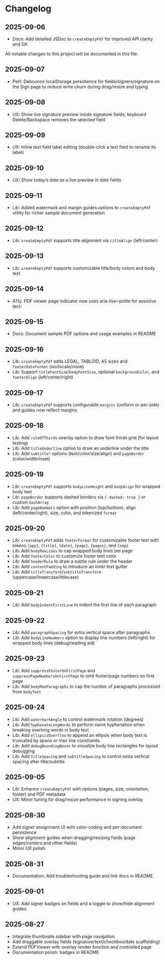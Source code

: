 # Changelog


## 2025-09-06
- Docs: Add detailed JSDoc to `createEmptyPdf` for improved API clarity and DX

All notable changes to this project will be documented in this file.
 
## 2025-09-07
- Perf: Debounce localStorage persistence for fields/signers/signature on the Sign page to reduce write churn during drag/resize and typing

## 2025-09-08
- UX: Show live signature preview inside signature fields; keyboard Delete/Backspace removes the selected field

## 2025-09-09
- UX: Inline text field label editing (double-click a text field to rename its label)

## 2025-09-10
- UX: Show today’s date as a live preview in date fields

## 2025-09-11
- Lib: Added watermark and margin guides options to `createEmptyPdf` utility for richer sample document generation

## 2025-09-12
- Lib: `createEmptyPdf` supports title alignment via `titleAlign` (left/center)

## 2025-09-13
- Lib: `createEmptyPdf` supports customizable title/body colors and body text

## 2025-09-14
- A11y: PDF viewer page indicator now uses aria-live=polite for assistive tech

## 2025-09-15
- Docs: Document sample PDF options and usage examples in README

## 2025-09-16
- Lib: `createEmptyPdf` adds LEGAL, TABLOID, A5 sizes and `footerDateFormat` (iso/locale/none)
- Lib: Support `titleFontSize`/`bodyFontSize`, optional `backgroundColor`, and `footerAlign` (left/center/right)

## 2025-09-17
- Lib: `createEmptyPdf` supports configurable `margins` (uniform or per-side) and guides now reflect margins

## 2025-09-18
- Lib: Add `ruleOfThirds` overlay option to draw faint thirds grid (for layout testing)
 - Lib: Add `titleUnderline` option to draw an underline under the title
 - Lib: Add `subtitle*` options (text/color/size/align) and `pageBorder` (color/width/inset)

## 2025-09-19
- Lib: `createEmptyPdf` supports `bodyLineHeight` and `bodyAlign` for wrapped body text
- Lib: `pageBorder` supports dashed borders via `{ dashed: true }` or custom `dashArray`
 - Lib: Add `pageNumbers` option with position (top/bottom), align (left/center/right), size, color, and tokenized `format`

## 2025-09-20
- Lib: `createEmptyPdf` adds `footerFormat` for customizable footer text with tokens `{app}`, `{title}`, `{date}`, `{page}`, `{pages}`, and `{sep}`
 - Lib: Add `bodyMaxLines` to cap wrapped body lines per page
 - Lib: Add `footerColor` to customize footer text color
 - Lib: Add `headerRule` to draw a subtle rule under the header
 - Lib: Add `contentPadding` to introduce an inner text gutter
 - Lib: Add `titleTransform`/`subtitleTransform` (uppercase/lowercase/titlecase)

## 2025-09-21
- Lib: Add `bodyIndentFirstLine` to indent the first line of each paragraph

## 2025-09-22
- Lib: Add `paragraphSpacing` for extra vertical space after paragraphs
- Lib: Add `bodyLineNumbers` option to display line numbers (left/right) for wrapped body lines (debug/reading aid)

## 2025-09-23
- Lib: Add `suppressFooterOnFirstPage` and `suppressPageNumbersOnFirstPage` to omit footer/page numbers on first page
- Lib: Add `bodyMaxParagraphs` to cap the number of paragraphs processed from `bodyText`

## 2025-09-24
- Lib: Add `watermarkAngle` to control watermark rotation (degrees)
- Lib: Add `hyphenateLongWords` to perform naive hyphenation when breaking overlong words in body text
- Lib: Add `ellipsisOverflow` to append an ellipsis when body text is truncated by space or max line constraints
- Lib: Add `debugBoundingBoxes` to visualize body line rectangles for layout debugging
 - Lib: Add `titleSpacing` and `subtitleSpacing` to control extra vertical spacing after title/subtitle

## 2025-09-05
- Lib: Enhance `createEmptyPdf` with options (pages, size, orientation, footer) and PDF metadata
- UX: Minor tuning for drag/resize performance in signing overlay

## 2025-08-30
- Add signer assignment UI with color-coding and per-document persistence
- Show alignment guides when dragging/resizing fields (page edges/centers and other fields)
- Minor UX polish

## 2025-08-31
- Documentation: Add troubleshooting guide and link docs in README.

## 2025-09-01
- UX: Add signer badges on fields and a toggle to show/hide alignment guides.

## 2025-08-27
- Integrate thumbnails sidebar with page navigation
- Add draggable overlay fields (signature/text/checkbox/date scaffolding)
- Extend PDFViewer with overlay render function and controlled page
- Documentation polish: badges in README
